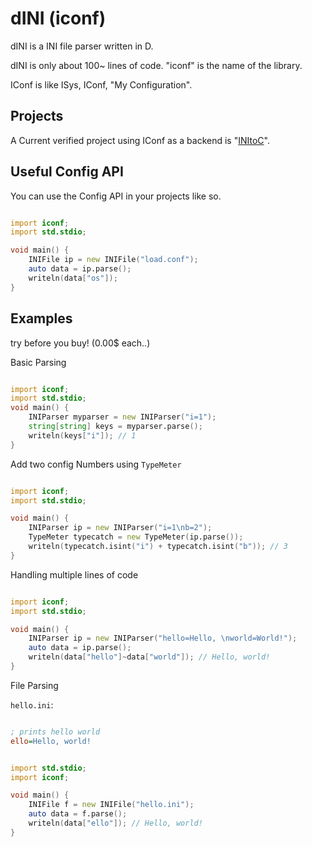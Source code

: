 # dINI (iconf)
dINI is a INI file parser written in D.

dINI is only about 100~ lines of code.
"iconf" is the name of the library.

IConf is like ISys, IConf, "My Configuration".

## Projects

A Current verified project using IConf as a backend is "[INItoC](https://thekaigonzalez.github.io/INItoC)".

## Useful Config API

You can use the Config API in your projects like so.

```d

import iconf;
import std.stdio;

void main() {
	INIFile ip = new INIFile("load.conf");
	auto data = ip.parse();
	writeln(data["os"]);
}

```

## Examples

try before you buy! (0.00$ each..)

Basic Parsing

```d

import iconf;
import std.stdio;
void main() {
	INIParser myparser = new INIParser("i=1");
	string[string] keys = myparser.parse();
	writeln(keys["i"]); // 1
}

```

Add two config Numbers using `TypeMeter`

```d

import iconf;
import std.stdio;

void main() {
	INIParser ip = new INIParser("i=1\nb=2");
	TypeMeter typecatch = new TypeMeter(ip.parse());
	writeln(typecatch.isint("i") + typecatch.isint("b")); // 3
}

```

Handling multiple lines of code

```d

import iconf;
import std.stdio;

void main() {
	INIParser ip = new INIParser("hello=Hello, \nworld=World!");
	auto data = ip.parse();
	writeln(data["hello"]~data["world"]); // Hello, world!
}

```
File Parsing

`hello.ini`:

```ini

; prints hello world
ello=Hello, world!

```

```d

import std.stdio;
import iconf;

void main() {
	INIFile f = new INIFile("hello.ini");
	auto data = f.parse();
	writeln(data["ello"]); // Hello, world!
}

```

